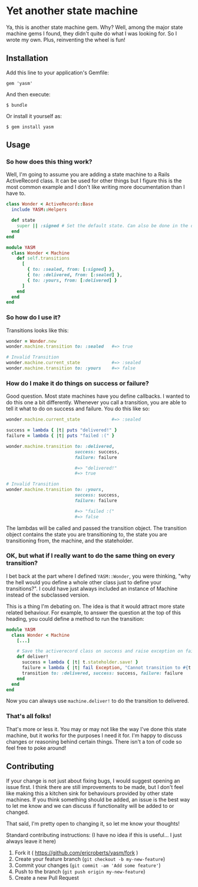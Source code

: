 # Yet another state machine

Ya, this is another state machine gem. Why? Well, among the major state machine gems I found, they didn't quite do what I was looking for. So I wrote my own. Plus, reinventing the wheel is fun!

## Installation

Add this line to your application's Gemfile:

    gem 'yasm'

And then execute:

    $ bundle

Or install it yourself as:

    $ gem install yasm

## Usage

### So how does this thing work?

Well, I'm going to assume you are adding a state machine to a Rails ActiveRecord class. It can be used for other things but I figure this is the most common example and I don't like writing more documentation than I have to.

``` ruby
class Wonder < ActiveRecord::Base
  include YASM::Helpers

  def state
    super || :signed # Set the default state. Can also be done in the database.
  end
end

module YASM
  class Wonder < Machine
    def self.transitions
      [
        { to: :sealed, from: [:signed] },
        { to: :delivered, from: [:sealed] },
        { to: :yours, from: [:delivered] }
      ]
    end
  end
end
```

### So how do I use it?

Transitions looks like this:

``` ruby
wonder = Wonder.new
wonder.machine.transition to: :sealed   #=> true

# Invalid Transition
wonder.machine.current_state            #=> :sealed
wonder.machine.transition to: :yours    #=> false
```

### How do I make it do things on success or failure?

Good question. Most state machines have you define callbacks. I wanted to do this one a bit differently. Whenever you call a transition, you are able to tell it what to do on success and failure. You do this like so:

``` ruby
wonder.machine.current_state            #=> :sealed

success = lambda { |t| puts "delivered!" }
failure = lambda { |t| puts "failed :(" }

wonder.machine.transition to: :delivered,
                          success: success,
                          failure: failure

                          #=> "delivered!"
                          #=> true

# Invalid Transition
wonder.machine.transition to: :yours,
                          success: success,
                          failure: failure

                          #=> "failed :("
                          #=> false
```

The lambdas will be called and passed the transition object. The transition object contains the state you are transitioning to, the state you are transitioning from, the machine, and the stateholder.

### OK, but what if I really want to do the same thing on every transition?

I bet back at the part where I defined `YASM::Wonder`, you were thinking, "why the hell would you define a whole other class just to define your transitions?". I could have just always included an instance of Machine instead of the subclassed version.

This is a thing I'm debating on. The idea is that it would attract more state related behaviour. For example, to answer the question at the top of this heading, you could define a method to run the transition:

``` ruby
module YASM
  class Wonder < Machine
    [...]

    # Save the activerecord class on success and raise exception on fail.
    def deliver!
      success = lambda { |t| t.stateholder.save! }
      failure = lambda { |t| fail Exception, "Cannot transition to #{t.to} from #{t.from}" }
      transition to: :delivered, success: success, failure: failure
    end
  end
end
```

Now you can always use `machine.deliver!` to do the transition to delivered.

### That's all folks!

That's more or less it. You may or may not like the way I've done this state machine, but it works for the purposes I need it for. I'm happy to discuss changes or reasoning behind certain things. There isn't a ton of code so feel free to poke around!

## Contributing

If your change is not just about fixing bugs, I would suggest opening an issue first. I think there are still improvements to be made, but I don't feel like making this a kitchen sink for behaviours provided by other state machines. If you think something should be added, an issue is the best way to let me know and we can discuss if functionality will be added to or changed.

That said, I'm pretty open to changing it, so let me know your thoughts!

Standard contributing instructions: (I have no idea if this is useful... I just always leave it here)

1. Fork it ( https://github.com/ericroberts/yasm/fork )
2. Create your feature branch (`git checkout -b my-new-feature`)
3. Commit your changes (`git commit -am 'Add some feature'`)
4. Push to the branch (`git push origin my-new-feature`)
5. Create a new Pull Request
